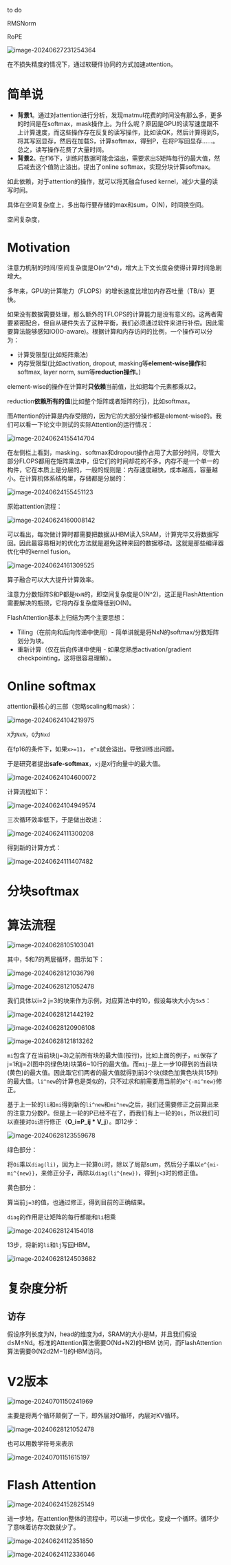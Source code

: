 to do

RMSNorm

RoPE

![image-20240627231254364](flash_attention.assets/image-20240627231254364.png)



在不损失精度的情况下，通过软硬件协同的方式加速attention。

# 简单说

- **背景1**。通过对attention进行分析，发现matmul花费的时间没有那么多，更多的时间是在softmax，mask操作上。为什么呢？原因是GPU的读写速度跟不上计算速度，而这些操作存在反复的读写操作，比如读QK，然后计算得到S，将其写回显存，然后在加载S，计算softmax，得到P，在将P写回显存......。总之，读写操作花费了大量时间。
- **背景2**。在f16下，训练时数据可能会溢出，需要求出S矩阵每行的最大值，然后减去这个值防止溢出。提出了online softmax，实现分块计算softmax。

如此依赖，对于attention的操作，就可以将其融合fused kernel，减少大量的读写时间。

具体在空间复杂度上，多出每行要存储的max和sum，O(N)，时间换空间。

空间复杂度，

# Motivation

注意力机制的时间/空间复杂度是O(n^2*d)，增大上下文长度会使得计算时间急剧增大。

多年来，GPU的计算能力（FLOPS）的增长速度比增加内存吞吐量（TB/s）更快。

如果没有数据需要处理，那么额外的TFLOPS的计算能力是没有意义的。这两者需要紧密配合，但自从硬件失去了这种平衡，我们必须通过软件来进行补偿。因此需要算法能够感知IO(IO-aware)。根据计算和内存访问的比例，一个操作可以分为：

- 计算受限型(比如矩阵乘法)
- 内存受限型(比如activation, dropout, masking等**element-wise操作**和softmax, layer norm, sum等**reduction操作**。)

element-wise的操作在计算时**只依赖**当前值，比如把每个元素都乘以2。

reduction**依赖所有的值**(比如整个矩阵或者矩阵的行)，比如softmax。

而Attention的计算是内存受限的，因为它的大部分操作都是element-wise的。我们可以看一下论文中测试的实际Attention的运行情况：

![image-20240624155414704](flash_attention.assets/image-20240624155414704.png)

在左侧栏上看到，masking、softmax和dropout操作占用了大部分时间，尽管大部分FLOPS都用在矩阵乘法中，但它们的时间却花的不多。内存不是一个单一的构件，它在本质上是分层的，一般的规则是：内存速度越快，成本越高，容量越小。在计算机体系结构里，存储都是分层的：

![image-20240624155451123](flash_attention.assets/image-20240624155451123.png)

原始attention流程：

![image-20240624160008142](flash_attention.assets/image-20240624160008142.png)

可以看出，每次做计算时都需要把数据从HBM读入SRAM，计算完毕又将数据写回。因此最容易相对的优化方法就是避免这种来回的数据移动。这就是那些编译器优化中的kernel fusion。

![image-20240624161309525](flash_attention.assets/image-20240624161309525.png)

算子融合可以大大提升计算效率。

注意力分数矩阵S和P都是`NxN`的，即空间复杂度是O(N^2)，这正是FlashAttention需要解决的瓶颈，它将内存复杂度降低到O(N)。

FlashAttention基本上归结为两个主要思想：

- Tiling（在前向和后向传递中使用）- 简单讲就是将NxN的softmax/分数矩阵划分为块。
- 重新计算（仅在后向传递中使用 - 如果您熟悉activation/gradient checkpointing，这将很容易理解）。

# Online softmax

attention最核心的三部（忽略scaling和mask）：

![image-20240624104219975](flash_attention.assets/image-20240624104219975.png)

`X`为`NxN`，`Q`为`Nxd`

在fp16的条件下，如果`x>=11`， `e^x`就会溢出。导致训练出问题。

于是研究者提出**safe-softmax**，`xj`是`X`行向量中的最大值。

 ![image-20240624104600072](flash_attention.assets/image-20240624104600072.png)

计算流程如下：

![image-20240624104949574](flash_attention.assets/image-20240624104949574.png)

三次循环效率低下，于是做出改进：

![image-20240624111300208](flash_attention.assets/image-20240624111300208.png)

得到新的计算方式：

![image-20240624111407482](flash_attention.assets/image-20240624111407482.png)

# 分块softmax

# 算法流程

![image-20240628105103041](flash_attention.assets/image-20240628105103041.png)

其中，5和7的两层循环，图示如下：

![image-20240628121036798](flash_attention.assets/image-20240628121036798.png)

![image-20240628121052478](flash_attention.assets/image-20240628121052478.png)

我们具体以i=2 j=3的块来作为示例，对应算法中的10，假设每块大小为`5x5`：

![image-20240628121442192](flash_attention.assets/image-20240628121442192.png)

![image-20240628120906108](flash_attention.assets/image-20240628120906108.png)

![image-20240628121813262](flash_attention.assets/image-20240628121813262.png)

`mi`包含了在当前块(j=3)之前所有块的最大值(按行)，比如上面的例子，`mi`保存了j=1和j=2(图中的绿色块)块第6~10行的最大值。而`mij~`是上一步10得到的当前块(黄色)的最大值。因此取它们两者的最大值就得到前3个块(绿色加黄色块共15列)的最大值。`li^new`的计算也是类似的，只不过求和前需要用当前的`e^{-mi^new}`修正。

基于上一轮的`li`和`mi`得到新的`li^new`和`mi^new`之后，我们还需要修正之前算出来的注意力分数P。但是上一轮的P已经不在了，而我们有上一轮的`Oi`，所以我们可以直接对`Oi`进行修正（**O_i=P_ij * V_j**）。即12步：

![image-20240628123559678](flash_attention.assets/image-20240628123559678.png)

绿色部分：

将`Oi`乘以`diag(li)`，因为上一轮算`Oi`时，除以了局部sum，然后分子乘以`e^{mi-mi^{new}}`，来修正分子，再除以`diag(li^{new})`，得到`j<3`时的修正值。

黄色部分：

算当前`j=3`的值，也通过修正，得到目前的正确结果。

`diag`的作用是让矩阵的每行都能和`li`相乘

![image-20240628124154018](flash_attention.assets/image-20240628124154018.png)

13步，将新的`li`和`lj`写回HBM。

![image-20240628124503682](flash_attention.assets/image-20240628124503682.png)



# 复杂度分析



## 访存

假设序列长度为N，head的维度为d，SRAM的大小是M，并且我们假设d≤M≤Nd。标准的Attention算法需要O(Nd+N2)的HBM 访问，而FlashAttention算法需要Θ(N2d2M−1)的HBM访问。



# V2版本

![image-20240701150241969](flash_attention.assets/image-20240701150241969.png)

主要是将两个循环颠倒了一下，即外层对Q循环，内层对KV循环。

![image-20240628121052478](flash_attention.assets/image-20240628121052478.png)

也可以用数学符号来表示

![image-20240701151615197](flash_attention.assets/image-20240701151615197.png)

# Flash Attention

![image-20240624152825149](flash_attention.assets/image-20240624152825149.png)



进一步地，在attention整体的流程中，可以进一步优化，变成一个循环。循环少了意味着访存次数就少了。

![image-20240624112351850](flash_attention.assets/image-20240624112351850.png)

![image-20240624112336046](flash_attention.assets/image-20240624112336046.png)

